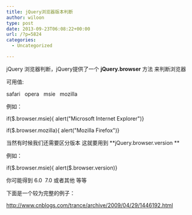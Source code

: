 ```yaml
---
title: jQuery浏览器版本判断
author: wiloon
type: post
date: 2013-09-23T06:08:22+00:00
url: /?p=5824
categories:
  - Uncategorized

---
```

jQuery 浏览器判断，jQuery提供了一个 **jQuery.browser** 方法 来判断浏览器

可用值:

safari   opera   msie   mozilla

例如：

if($.browser.msie){ alert("Microsoft Internet Explorer")}

if($.browser.mozilla){ alert("Mozilla Firefox")}

当然有时候我们还需要区分版本 这就要用到 **jQuery.browser.version **

例如：

if($.browser.msie){ alert($.browser.version)}

你可能得到 6.0  7.0 或者其他 等等

下面是一个较为完整的例子：

<http://www.cnblogs.com/trance/archive/2009/04/29/1446192.html>